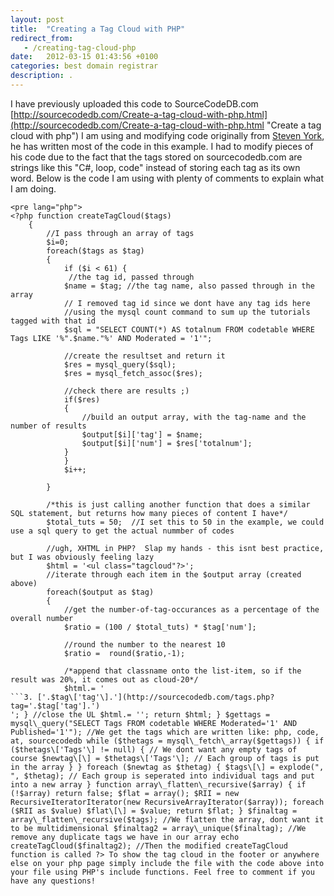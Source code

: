 ```yaml
---
layout: post
title:  "Creating a Tag Cloud with PHP"
redirect_from:
   - /creating-tag-cloud-php
date:   2012-03-15 01:43:56 +0100
categories: best domain registrar
description: .
---
```


I have previously uploaded this code to SourceCodeDB.com [http://sourcecodedb.com/Create-a-tag-cloud-with-php.html](http://sourcecodedb.com/Create-a-tag-cloud-with-php.html "Create a tag cloud with php") I am using and modifying code originally from [Steven York](http://stevenyork.com/tutorial/creating_accessible_tag_cloud_in_php_css_mysql), he has written most of the code in this example. I had to modify pieces of his code due to the fact that the tags stored on sourcecodedb.com are strings like this "C#, loop, code" instead of storing each tag as its own word. Below is the code I am using with plenty of comments to explain what I am doing.

```
<pre lang="php">
<?php function createTagCloud($tags)  
    {    
        //I pass through an array of tags  
        $i=0;  
        foreach($tags as $tag)  
        {  
            if ($i < 61) {
             //the tag id, passed through  
            $name = $tag; //the tag name, also passed through in the array
            // I removed tag id since we dont have any tag ids here
            //using the mysql count command to sum up the tutorials tagged with that id  
            $sql = "SELECT COUNT(*) AS totalnum FROM codetable WHERE Tags LIKE '%".$name."%' AND Moderated = '1'";  
             
            //create the resultset and return it  
            $res = mysql_query($sql);  
            $res = mysql_fetch_assoc($res);  
             
            //check there are results ;)
            if($res)  
            {  
                //build an output array, with the tag-name and the number of results  
                $output[$i]['tag'] = $name;  
                $output[$i]['num'] = $res['totalnum'];  
            }  
            }
            $i++;
           
        }  
         
        /*this is just calling another function that does a similar SQL statement, but returns how many pieces of content I have*/  
        $total_tuts = 50;  //I set this to 50 in the example, we could use a sql query to get the actual nummber of codes
         
        //ugh, XHTML in PHP?  Slap my hands - this isnt best practice, but I was obviously feeling lazy  
        $html = '<ul class="tagcloud"?>';  
        //iterate through each item in the $output array (created above)  
        foreach($output as $tag)  
        {  
            //get the number-of-tag-occurances as a percentage of the overall number  
            $ratio = (100 / $total_tuts) * $tag['num'];  
             
            //round the number to the nearest 10  
            $ratio =  round($ratio,-1);  
             
            /*append that classname onto the list-item, so if the result was 20%, it comes out as cloud-20*/  
            $html.= '
```3. ['.$tag\['tag'\].'](http://sourcecodedb.com/tags.php?tag='.$tag['tag'].')
'; } //close the UL $html.= ''; return $html; } $gettags = mysql\_query("SELECT Tags FROM codetable WHERE Moderated='1' AND Published='1'"); //We get the tags which are written like: php, code, at, sourcecodedb while ($thetags = mysql\_fetch\_array($gettags)) { if ($thetags\['Tags'\] != null) { // We dont want any empty tags of course $newtag\[\] = $thetags\['Tags'\]; // Each group of tags is put in the array } } foreach ($newtag as $thetag) { $tags\[\] = explode(", ", $thetag); // Each group is seperated into individual tags and put into a new array } function array\_flatten\_recursive($array) { if (!$array) return false; $flat = array(); $RII = new RecursiveIteratorIterator(new RecursiveArrayIterator($array)); foreach ($RII as $value) $flat\[\] = $value; return $flat; } $finaltag = array\_flatten\_recursive($tags); //We flatten the array, dont want it to be multidimensional $finaltag2 = array\_unique($finaltag); //We remove any duplicate tags we have in our array echo createTagCloud($finaltag2); //Then the modified createTagCloud function is called ?> To show the tag cloud in the footer or anywhere else on your php page simply include the file with the code above into your file using PHP's include functions. Feel free to comment if you have any questions!